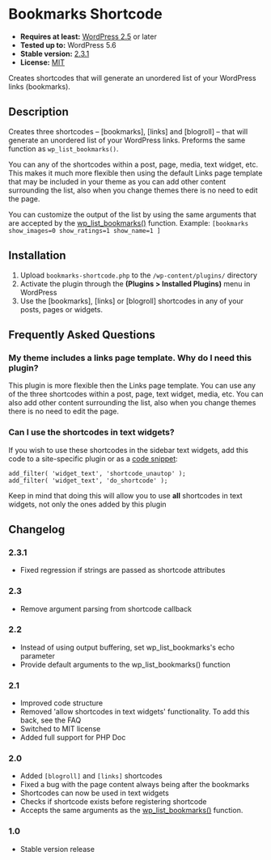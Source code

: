# Bookmarks Shortcode

* __Requires at least:__ [WordPress 2.5](https://wordpress.org/download) or later
* __Tested up to:__ WordPress 5.6
* __Stable version:__ [2.3.1](https://downloads.wordpress.org/plugin/bookmarks-shortcode.zip)
* __License:__ [MIT](https://opensource.org/licenses/MIT)

Creates shortcodes that will generate an unordered list of your WordPress links (bookmarks).

## Description

Creates three shortcodes – [bookmarks], [links] and [blogroll] – that will generate an unordered list of your WordPress links.
Preforms the same function as `wp_list_bookmarks()`.

You can any of the shortcodes within a post, page, media, text widget, etc.
This makes it much more flexible then using the default Links page template that may be included in your theme as you can add other content surrounding the list, also when you change themes there is no need to edit the page.

You can customize the output of the list by using the same arguments that are accepted by the [wp_list_bookmarks()](https://developer.wordpress.org/reference/functions/wp_list_bookmarks/) function.
Example: `[bookmarks show_images=0 show_ratings=1 show_name=1 ]`

## Installation

1. Upload `bookmarks-shortcode.php` to the `/wp-content/plugins/` directory
1. Activate the plugin through the __(Plugins > Installed Plugins)__ menu in WordPress
1. Use the [bookmarks], [links] or [blogroll] shortcodes in any of your posts, pages or widgets.

## Frequently Asked Questions

### My theme includes a links page template. Why do I need this plugin?
This plugin is more flexible then the Links page template. You can use any of the three shortcodes within a post, page, text widget, media, etc. You can also add other content surrounding the list, also when you change themes there is no need to edit the page.

### Can I use the shortcodes in text widgets?
If you wish to use these shortcodes in the sidebar text widgets, add this code to a site-specific plugin or as a [code snippet](https://wordpress.org/plugins/code-snippets):

    add_filter( 'widget_text', 'shortcode_unautop' );
    add_filter( 'widget_text', 'do_shortcode' );

Keep in mind that doing this will allow you to use **all** shortcodes in text widgets, not only the ones added by this plugin

## Changelog

### 2.3.1
* Fixed regression if strings are passed as shortcode attributes

### 2.3
* Remove argument parsing from shortcode callback

### 2.2
* Instead of using output buffering, set wp_list_bookmarks's echo parameter
* Provide default arguments to the wp_list_bookmarks() function

### 2.1
* Improved code structure
* Removed 'allow shortcodes in text widgets' functionality. To add this back, see the FAQ
* Switched to MIT license
* Added full support for PHP Doc

### 2.0
* Added `[blogroll]` and `[links]` shortcodes
* Fixed a bug with the page content always being after the bookmarks
* Shortcodes can now be used in text widgets
* Checks if shortcode exists before registering shortcode
* Accepts the same arguments as the [wp_list_bookmarks()](http://codex.wordpress.org/Function_Reference/wp_list_bookmarks) function.

### 1.0
* Stable version release
